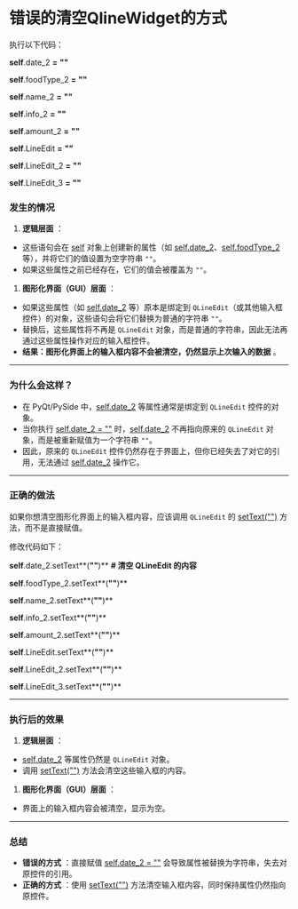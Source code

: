# 错误的清空QlineWidget的方式



执行以下代码：

**self**.date_2 **=** **""**

**self**.foodType_2 **=** **""**

**self**.name_2 **=** **""**

**self**.info_2 **=** **""**

**self**.amount_2 **=** **""**

**self**.LineEdit **=** **""**

**self**.LineEdit_2 **=** **""**

**self**.LineEdit_3 **=** **""**

### 发生的情况

1. **逻辑层面** ：

* 这些语句会在 [self](vscode-file://vscode-app/e:/Microsoft%20VS%20Code/resources/app/out/vs/code/electron-sandbox/workbench/workbench.html) 对象上创建新的属性（如 [self.date_2](vscode-file://vscode-app/e:/Microsoft%20VS%20Code/resources/app/out/vs/code/electron-sandbox/workbench/workbench.html)、[self.foodType_2](vscode-file://vscode-app/e:/Microsoft%20VS%20Code/resources/app/out/vs/code/electron-sandbox/workbench/workbench.html) 等），并将它们的值设置为空字符串 `""`。
* 如果这些属性之前已经存在，它们的值会被覆盖为 `""`。

1. **图形化界面（GUI）层面** ：

* 如果这些属性（如 [self.date_2](vscode-file://vscode-app/e:/Microsoft%20VS%20Code/resources/app/out/vs/code/electron-sandbox/workbench/workbench.html) 等）原本是绑定到 `QLineEdit`（或其他输入框控件）的对象，这些语句会将它们替换为普通的字符串 `""`。
* 替换后，这些属性将不再是 `QLineEdit` 对象，而是普通的字符串，因此无法再通过这些属性操作对应的输入框控件。
* **结果：图形化界面上的输入框内容不会被清空，仍然显示上次输入的数据** 。

---

### 为什么会这样？

* 在 PyQt/PySide 中，[self.date_2](vscode-file://vscode-app/e:/Microsoft%20VS%20Code/resources/app/out/vs/code/electron-sandbox/workbench/workbench.html) 等属性通常是绑定到 `QLineEdit` 控件的对象。
* 当你执行 [self.date_2 = &#34;&#34;](vscode-file://vscode-app/e:/Microsoft%20VS%20Code/resources/app/out/vs/code/electron-sandbox/workbench/workbench.html) 时，[self.date_2](vscode-file://vscode-app/e:/Microsoft%20VS%20Code/resources/app/out/vs/code/electron-sandbox/workbench/workbench.html) 不再指向原来的 `QLineEdit` 对象，而是被重新赋值为一个字符串 `""`。
* 因此，原来的 `QLineEdit` 控件仍然存在于界面上，但你已经失去了对它的引用，无法通过 [self.date_2](vscode-file://vscode-app/e:/Microsoft%20VS%20Code/resources/app/out/vs/code/electron-sandbox/workbench/workbench.html) 操作它。

---

### 正确的做法

如果你想清空图形化界面上的输入框内容，应该调用 `QLineEdit` 的 [setText(&#34;&#34;)](vscode-file://vscode-app/e:/Microsoft%20VS%20Code/resources/app/out/vs/code/electron-sandbox/workbench/workbench.html) 方法，而不是直接赋值。

修改代码如下：

**self**.date_2.setText**(**""**)**  **# 清空 QLineEdit 的内容**

**self**.foodType_2.setText**(**""**)**

**self**.name_2.setText**(**""**)**

**self**.info_2.setText**(**""**)**

**self**.amount_2.setText**(**""**)**

**self**.LineEdit.setText**(**""**)**

**self**.LineEdit_2.setText**(**""**)**

**self**.LineEdit_3.setText**(**""**)**

---

### 执行后的效果

1. **逻辑层面** ：

* [self.date_2](vscode-file://vscode-app/e:/Microsoft%20VS%20Code/resources/app/out/vs/code/electron-sandbox/workbench/workbench.html) 等属性仍然是 `QLineEdit` 对象。
* 调用 [setText(&#34;&#34;)](vscode-file://vscode-app/e:/Microsoft%20VS%20Code/resources/app/out/vs/code/electron-sandbox/workbench/workbench.html) 方法会清空这些输入框的内容。

1. **图形化界面（GUI）层面** ：

* 界面上的输入框内容会被清空，显示为空。

---

### 总结

* **错误的方式** ：直接赋值 [self.date_2 = &#34;&#34;](vscode-file://vscode-app/e:/Microsoft%20VS%20Code/resources/app/out/vs/code/electron-sandbox/workbench/workbench.html) 会导致属性被替换为字符串，失去对原控件的引用。
* **正确的方式** ：使用 [setText(&#34;&#34;)](vscode-file://vscode-app/e:/Microsoft%20VS%20Code/resources/app/out/vs/code/electron-sandbox/workbench/workbench.html) 方法清空输入框内容，同时保持属性仍然指向原控件。
